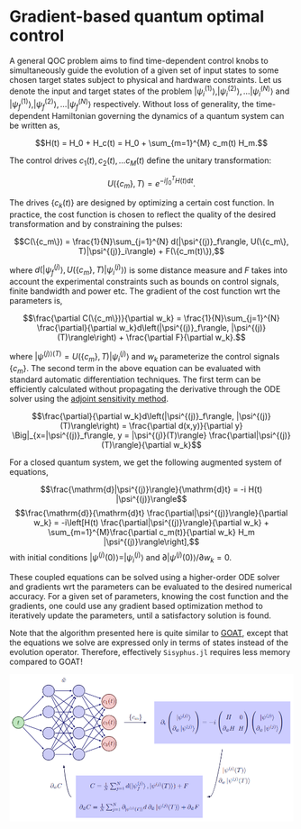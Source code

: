 # Gradient-based quantum optimal control

A general QOC problem aims to find time-dependent control knobs to simultaneously guide the evolution of a given set of input states to some chosen target states subject to physical and hardware constraints. Let us denote the input and target states of the problem $|\psi^{(1)}_i\rangle, |\psi^{(2)}_i\rangle, \dots |\psi^{(N)}_i\rangle$ and $|\psi^{(1)}_f\rangle, |\psi^{(2)}_f\rangle, \dots |\psi^{(N)}_f\rangle$ respectively. Without loss of generality, the time-dependent Hamiltonian governing the dynamics of a quantum system can be written as,

$$H(t) = H_0 + H_c(t) = H_0 + \sum_{m=1}^{M} c_m(t) H_m.$$

The control drives $c_1(t), c_2(t), \dots c_M(t)$ define the unitary transformation:

$$U(\{c_m\}, T) = e^{-i \int_0^T H(t) \mathrm{d}t}.$$

The drives $\{c_k(t)\}$ are designed by optimizing a certain cost function. In practice, the cost function is chosen to reflect the quality of the desired transformation and by constraining the pulses:

$$C(\{c_m\}) = \frac{1}{N}\sum_{j=1}^{N}  d(|\psi^{(j)}_f\rangle, U(\{c_m\}, T)|\psi^{(j)}_i\rangle) + F(\{c_m(t)\}),$$

where $d(|\psi^{(j)}_f\rangle, U(\{c_m\}, T)|\psi^{(j)}_i\rangle)$ is some distance measure and $F$ takes into account the experimental constraints such as bounds on control signals, finite bandwidth and power etc.
The gradient of the cost function wrt the parameters is,

$$\frac{\partial C(\{c_m\})}{\partial w_k} = \frac{1}{N}\sum_{j=1}^{N} \frac{\partial}{\partial w_k}d\left(|\psi^{(j)}_f\rangle, |\psi^{(j)}(T)\rangle\right) + \frac{\partial F}{\partial w_k}.$$

where $|\psi^{(j)\rangle(T)} = U(\{c_m\}, T)|\psi^{(j)}_i\rangle$ and $w_k$ parameterize the control signals $\{c_m\}$. The second term in the above equation can be evaluated with standard automatic differentiation techniques. The first term can be efficiently calculated without propagating the derivative through the ODE solver using the [adjoint sensitivity method](https://arxiv.org/abs/1806.07366).

$$\frac{\partial}{\partial w_k}d\left(|\psi^{(j)}_f\rangle, |\psi^{(j)}(T)\rangle\right) = \frac{\partial d(x,y)}{\partial y} \Big|_{x=|\psi^{(j)}_f\rangle, y = |\psi^{(j)}(T)\rangle} \frac{\partial|\psi^{(j)}(T)\rangle}{\partial w_k}$$

For a closed quantum system, we get the following augmented system of equations,

$$\frac{\mathrm{d}|\psi^{(j)}\rangle}{\mathrm{d}t} = -i H(t) |\psi^{(j)}\rangle$$ 
$$\frac{\mathrm{d}}{\mathrm{d}t} \frac{\partial|\psi^{(j)}\rangle}{\partial w_k} = -i\left[H(t) \frac{\partial|\psi^{(j)}\rangle}{\partial w_k} + \sum_{m=1}^{M}\frac{\partial c_m(t)}{\partial w_k} H_m |\psi^{(j)}\rangle\right],$$
with initial conditions $|\psi^{(j)}(0)\rangle = |\psi^{(j)}_i\rangle$ and $\partial|\psi^{(j)}(0)\rangle/\partial w_k = 0$.

These coupled equations can be solved using a higher-order ODE solver and gradients wrt the parameters can be evaluated to the desired numerical accuracy. For a given set of parameters, knowing the cost function and the gradients, one could use any gradient based optimization method to iteratively update the parameters, until a satisfactory solution is found.

Note that the algorithm presented here is quite similar to [GOAT](https://doi.org/10.1103/physrevlett.120.150401), except that the equations we solve are expressed only in terms of states instead of the evolution operator. Therefore, effectively `Sisyphus.jl` requires less memory compared to GOAT!

![Schematics of gradient-based optimal control](assets/nn_qoc.png)
